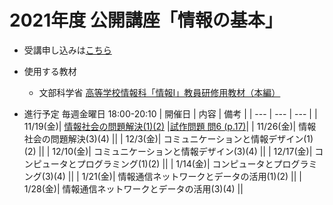 # 2021年度 公開講座「情報の基本」

- 受講申し込みは[こちら](https://www.kit.ac.jp/events/events211119/)

- 使用する教材
  - 文部科学省 [高等学校情報科「情報Ⅰ」教員研修用教材（本編）](https://www.mext.go.jp/a_menu/shotou/zyouhou/detail/1416756.htm)

- 進行予定 毎週金曜日 18:00-20:10
  | 開催日 | 内容 | 備考 |
  | --- | --- | --- |
  | 11/19(金)| [情報社会の問題解決(1)(2)](https://github.com/MasahiroAraki/Informatics-I/blob/main/slide/chap01-1.pdf) |[試作問題 問6 (p.17)](https://www.ipsj.or.jp/education/9faeag0000012a50-att/sanko2.pdf)|
  | 11/26(金)| 情報社会の問題解決(3)(4) ||
  | 12/3(金)| コミュニケーションと情報デザイン(1)(2) ||
  | 12/10(金)| コミュニケーションと情報デザイン(3)(4) ||
  | 12/17(金)| コンピュータとプログラミング(1)(2) ||
  | 1/14(金)| コンピュータとプログラミング(3)(4) ||
  | 1/21(金)| 情報通信ネットワークとデータの活用(1)(2) ||
  | 1/28(金)| 情報通信ネットワークとデータの活用(3)(4) ||

